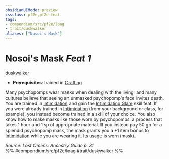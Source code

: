 ```yaml
---
obsidianUIMode: preview
cssclass: pf2e,pf2e-feat
tags:
- compendium/src/pf2e/loag
- trait/duskwalker
aliases: ["Nosoi's Mask"]
---
```

# Nosoi's Mask  *Feat 1*  
[duskwalker](../../Rules/traits/duskwalker-apg.md)  

- **Prerequisites**: trained in [Crafting](../skills.md#Crafting)

Many psychopomps wear masks when dealing with the living, and many cultures believe that seeing an unmasked psychopomp's face invites death. You are trained in [Intimidation](../skills.md#Intimidation) and gain the [Intimidating Glare](intimidating-glare.md) skill feat. If you were already trained in [Intimidation](../skills.md#Intimidation) (from your background or class, for example), you instead become trained in a skill of your choice. You also know how to make masks like those worn by psychopomps, a process that takes 1 hour and 1 sp of appropriate material. If you instead pay 50 gp for a splendid psychopomp mask, the mask grants you a +1 item bonus to [Intimidation](../skills.md#Intimidation) while you are wearing it. Its usage is worn (mask).

*Source: Lost Omens: Ancestry Guide p. 31*  
%% #compendium/src/pf2e/loag #trait/duskwalker %%